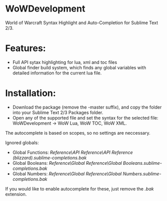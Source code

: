 # WoWDevelopment
World of Warcraft Syntax Highlight and Auto-Completion for Sublime Text 2/3.

# Features:

* Full API sytax highlighting for lua, xml and toc files
* Global finder build system, which finds any global variables with detailed information for the current lua file.

# Installation:
* Download the package (remove the -master suffix), and copy the folder into your Sublime Text 2/3 Packages folder.
* Open any of the supported file and set the syntax for the selected file: WoWDevelopment -> WoW Lua, WoW TOC, WoW XML.

The autocomplete is based on scopes, so no settings are neccessary.

Ignored globals:
* Global Functions: *Reference\API Reference\API Reference (blizzard).sublime-completions.bak*
* Global Booleans: *Reference\Global Reference\Global Booleans.sublime-completions.bak*
* Global Numbers: *Reference\Global Reference\Global Numbers.sublime-completions.bak*

If you would like to enable autocomplete for these, just remove the *.bak* extension.